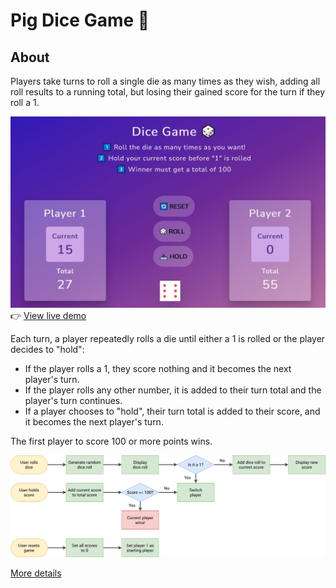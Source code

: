 # Pig Dice Game 🎲

## About

Players take turns to roll a single die as many times as they wish, adding all roll results to a running total, but losing their gained score for the turn if they roll a 1.

![Pig dice game](../00-assets/images/projects/markdown/05-pig-dice-game.png)
👉 [View live demo](https://vanillajs-only.netlify.app/05-pig-dice-game/)

Each turn, a player repeatedly rolls a die until either a 1 is rolled or the player decides to "hold":

- If the player rolls a 1, they score nothing and it becomes the next player's turn.
- If the player rolls any other number, it is added to their turn total and the player's turn continues.
- If a player chooses to "hold", their turn total is added to their score, and it becomes the next player's turn.

The first player to score 100 or more points wins.

![Pig dice game flowchart](https://raw.githubusercontent.com/jonasschmedtmann/complete-javascript-course/master/07-Pig-Game/final/pig-game-flowchart.png)

[More details](<https://en.wikipedia.org/wiki/Pig_(dice_game)>)
